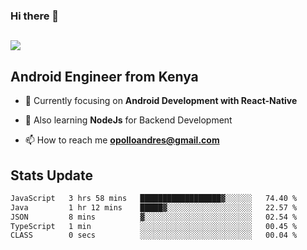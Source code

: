 ### Hi there 👋
<h2 align="left"><img src="https://readme-typing-svg.herokuapp.com?color='blue'&lines=I'm+Andrew+Opollo😊;Welcome+to+my+Github😜"> </h2>

## Android Engineer from Kenya


- 🌱 Currently focusing on **Android Development with React-Native**

- 🔭 Also learning **NodeJs** for Backend Development

- 📫 How to reach me **opolloandres@gmail.com**


## Stats Update
<!--START_SECTION:waka-->

```txt
JavaScript   3 hrs 58 mins   ██████████████████▓░░░░░░   74.40 %
Java         1 hr 12 mins    █████▓░░░░░░░░░░░░░░░░░░░   22.57 %
JSON         8 mins          ▓░░░░░░░░░░░░░░░░░░░░░░░░   02.54 %
TypeScript   1 min           ░░░░░░░░░░░░░░░░░░░░░░░░░   00.45 %
CLASS        0 secs          ░░░░░░░░░░░░░░░░░░░░░░░░░   00.04 %
```

<!--END_SECTION:waka-->


